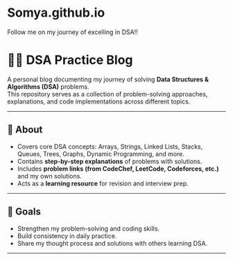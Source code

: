 # Somya.github.io
Follow me on my journey of excelling in DSA!!  

# 👩‍💻 DSA Practice Blog  

A personal blog documenting my journey of solving **Data Structures & Algorithms (DSA)** problems.  
This repository serves as a collection of problem-solving approaches, explanations, and code implementations across different topics.  

---

## 📌 About  
- Covers core DSA concepts: Arrays, Strings, Linked Lists, Stacks, Queues, Trees, Graphs, Dynamic Programming, and more.  
- Contains **step-by-step explanations** of problems with solutions.  
- Includes **problem links (from CodeChef, LeetCode, Codeforces, etc.)** and my own solutions.  
- Acts as a **learning resource** for revision and interview prep.  

---

## 🎯 Goals  
- Strengthen my problem-solving and coding skills.  
- Build consistency in daily practice.  
- Share my thought process and solutions with others learning DSA.  

---
